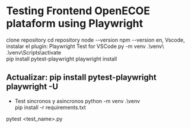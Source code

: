 # Testing Frontend OpenECOE plataform using Playwright

clone repository
cd repository
node --version
npm --version
en, Vscode, instalar el plugin: Playwright Test for VSCode
py -m venv .\venv\ 
.\venv\Scripts\activate  
pip install pytest-playwright
playwright install
## Actualizar: pip install pytest-playwright playwright -U
* Test sincronos y asincronos
python -m venv .\venv\
pip install -r requirements.txt

pytest <test_name>.py
